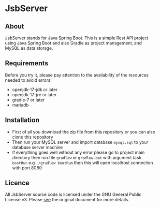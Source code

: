 # JsbServer
## About
JsbServer stands for Java Spring Boot. This is a simple Rest API project using Java Spring Boot and also Gradle as project management, and MySQL as data storage.

## Requirements
Before you try it, please pay attention to the availability of the resources needed to avoid errors:
* openjdk-17-jdk or later
* openjdk-17-jre or later
* gradle-7 or later
* mariadb

## Installation
* First of all you download the zip file from this repository or you can also clone this repository
* Then run your MySQL server and import database `mysql.sql` to your database server machine
* If everything goes well without any error please go to project main directory then run file `gradlew` or `gradlew.bat` with argument task `bootRun` e.g `./gradlew bootRun` then this will open localhost connection with port 8080

## Licence
All JsbServer source code is licensed under the GNU General Public License v3. Please [see](https://www.gnu.org/licenses) the original document for more details.

